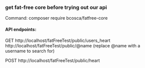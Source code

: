 ### get fat-free core before trying out our api 
Command: composer require bcosca/fatfree-core

#### API endpoints:
GET
http://localhost/fatFreeTest/public/users_heart
http://localhost/fatFreeTest/public/@name (replace @name with a username to search for)

POST
http://localhost/fatFreeTest/public/heart

